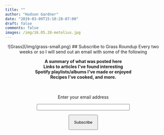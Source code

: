 ```yaml
---
title: ""
author: "Hudson Gardner"
date: "2019-03-09T15:10:28-07:00"
draft: false
comments: false
images: /img/16.05.28-metolius.jpg
---
```


<center>
![Grass](/img/grass-small.png)
## Subscribe to Grass Roundup
Every two weeks or so I will send out an email with some of the following   


**A  summary of what was posted here  
Links to articles I've found interesting  
Spotify playlists/albums I've made or enjoyed  
Recipes I've cooked, and more.**

</center>
&nbsp;
<form style="padding:3px;text-align:center;" action="https://tinyletter.com/grass-journal" method="post" target="popupwindow" onsubmit="window.open('https://tinyletter.com/grass-journal', 'popupwindow', 'scrollbars=yes,width=800,height=600');return true"><p><label for="tlemail">Enter your email address</label></p><p><input type="text" style="width:300px" name="email" id="tlemail" /></p><input type="hidden" value="1" name="embed"/><input type="submit" style="padding:15px" class="button" value="Subscribe"/><p>

